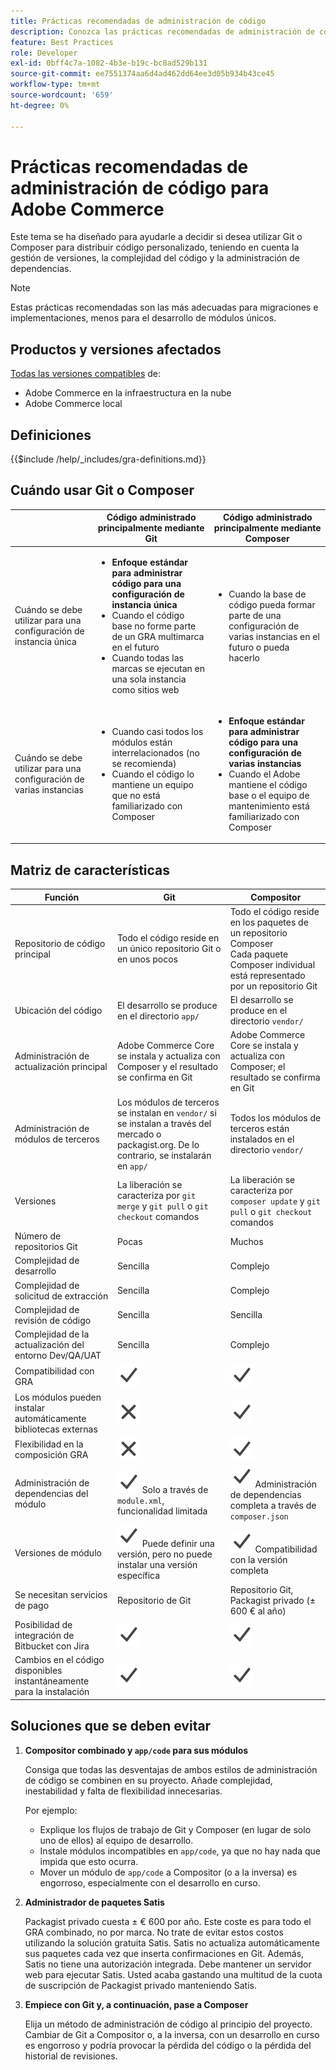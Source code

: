 ```yaml
---
title: Prácticas recomendadas de administración de código
description: Conozca las prácticas recomendadas de administración de código para la fase de desarrollo de proyectos de Adobe Commerce.
feature: Best Practices
role: Developer
exl-id: 0bff4c7a-1082-4b3e-b19c-bc8ad529b131
source-git-commit: ee7551374aa6d4ad462dd64ee3d05b934b43ce45
workflow-type: tm+mt
source-wordcount: '659'
ht-degree: 0%

---
```


# Prácticas recomendadas de administración de código para Adobe Commerce

Este tema se ha diseñado para ayudarle a decidir si desea utilizar Git o Composer para distribuir código personalizado, teniendo en cuenta la gestión de versiones, la complejidad del código y la administración de dependencias.

>[!NOTE]
>
>Estas prácticas recomendadas son las más adecuadas para migraciones e implementaciones, menos para el desarrollo de módulos únicos.

## Productos y versiones afectados

[Todas las versiones compatibles](../../../release/versions.md) de:

- Adobe Commerce en la infraestructura en la nube
- Adobe Commerce local

## Definiciones

{{$include /help/_includes/gra-definitions.md}}

## Cuándo usar Git o Composer

<table>
<thead>
  <tr>
    <th></th>
    <th>Código administrado principalmente mediante Git</th>
    <th>Código administrado principalmente mediante Composer</th>
  </tr>
</thead>
<tbody>
  <tr>
    <td>Cuándo se debe utilizar para una configuración de instancia única</td>
    <td>
      <ul>
        <li><strong>Enfoque estándar para administrar código para una configuración de instancia única</strong></li>
        <li>Cuando el código base no forme parte de un GRA multimarca en el futuro</li>
        <li>Cuando todas las marcas se ejecutan en una sola instancia como sitios web</li>
      </ul>
    </td>
    <td>
      <ul>
        <li>Cuando la base de código pueda formar parte de una configuración de varias instancias en el futuro o pueda hacerlo</li>
      </ul>
    </td>
  </tr>
  <tr>
    <td>Cuándo se debe utilizar para una configuración de varias instancias</td>
    <td>
      <ul>
        <li>Cuando casi todos los módulos están interrelacionados (no se recomienda)</li>
        <li>Cuando el código lo mantiene un equipo que no está familiarizado con Composer</li>
      </ul>
    </td>
    <td>
      <ul>
        <li><strong>Enfoque estándar para administrar código para una configuración de varias instancias</strong></li>
        <li>Cuando el Adobe mantiene el código base o el equipo de mantenimiento está familiarizado con Composer</li>
      </ul>
    </td>
  </tr>
</tbody>
</table>

## Matriz de características

| Función | Git | Compositor |
|------------------------------------------------------|-------------------------------------------------------------------------------------------------------------------------------------------------------|-------------------------------------------------------------------------------------------------------------------------------|
| Repositorio de código principal | Todo el código reside en un único repositorio Git o en unos pocos | Todo el código reside en los paquetes de un repositorio Composer<br>Cada paquete Composer individual está representado por un repositorio Git |
| Ubicación del código | El desarrollo se produce en el directorio `app/` | El desarrollo se produce en el directorio `vendor/` |
| Administración de actualización principal | Adobe Commerce Core se instala y actualiza con Composer y el resultado se confirma en Git | Adobe Commerce Core se instala y actualiza con Composer; el resultado se confirma en Git |
| Administración de módulos de terceros | Los módulos de terceros se instalan en `vendor/` si se instalan a través del mercado o packagist.org. De lo contrario, se instalarán en `app/` | Todos los módulos de terceros están instalados en el directorio `vendor/` |
| Versiones | La liberación se caracteriza por `git merge` y `git pull` o `git checkout` comandos | La liberación se caracteriza por `composer update` y `git pull` o `git checkout` comandos |
| Número de repositorios Git | Pocas | Muchos |
| Complejidad de desarrollo | Sencilla | Complejo |
| Complejidad de solicitud de extracción | Sencilla | Complejo |
| Complejidad de revisión de código | Sencilla | Sencilla |
| Complejidad de la actualización del entorno Dev/QA/UAT | Sencilla | Complejo |
| Compatibilidad con GRA | ![Icono Sí](../../../assets/yes.svg) | ![Icono Sí](../../../assets/yes.svg) |
| Los módulos pueden instalar automáticamente bibliotecas externas | ![Sin icono](../../../assets/no.svg) | ![Icono Sí](../../../assets/yes.svg) |
| Flexibilidad en la composición GRA | ![Sin icono](../../../assets/no.svg) | ![Icono Sí](../../../assets/yes.svg) |
| Administración de dependencias del módulo | ![Icono Sí](../../../assets/yes.svg) Solo a través de `module.xml`, funcionalidad limitada | ![Icono Sí](../../../assets/yes.svg) Administración de dependencias completa a través de `composer.json` |
| Versiones de módulo | ![Icono Sí](../../../assets/yes.svg) Puede definir una versión, pero no puede instalar una versión específica | ![Icono Sí](../../../assets/yes.svg) Compatibilidad con la versión completa |
| Se necesitan servicios de pago | Repositorio de Git | Repositorio Git, Packagist privado (± 600 € al año) |
| Posibilidad de integración de Bitbucket con Jira | ![Icono Sí](../../../assets/yes.svg) | ![Icono Sí](../../../assets/yes.svg) |
| Cambios en el código disponibles instantáneamente para la instalación | ![Icono Sí](../../../assets/yes.svg) | ![Icono Sí](../../../assets/yes.svg) |

## Soluciones que se deben evitar

1. **Compositor combinado y `app/code` para sus módulos**

   Consiga que todas las desventajas de ambos estilos de administración de código se combinen en su proyecto. Añade complejidad, inestabilidad y falta de flexibilidad innecesarias.

   Por ejemplo:
   - Explique los flujos de trabajo de Git y Composer (en lugar de solo uno de ellos) al equipo de desarrollo.
   - Instale módulos incompatibles en `app/code`, ya que no hay nada que impida que esto ocurra.
   - Mover un módulo de `app/code` a Compositor (o a la inversa) es engorroso, especialmente con el desarrollo en curso.

1. **Administrador de paquetes Satis**

   Packagist privado cuesta ± € 600 por año. Este coste es para todo el GRA combinado, no por marca. No trate de evitar estos costos utilizando la solución gratuita Satis. Satis no actualiza automáticamente sus paquetes cada vez que inserta confirmaciones en Git. Además, Satis no tiene una autorización integrada. Debe mantener un servidor web para ejecutar Satis. Usted acaba gastando una multitud de la cuota de suscripción de Packagist privado manteniendo Satis.

1. **Empiece con Git y, a continuación, pase a Composer**

   Elija un método de administración de código al principio del proyecto. Cambiar de Git a Compositor o, a la inversa, con un desarrollo en curso es engorroso y podría provocar la pérdida del código o la pérdida del historial de revisiones.
